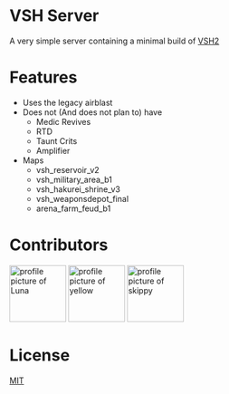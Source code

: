 # VSH Server

A very simple server containing a minimal build of [VSH2](VSH2-Devs/Vs-Saxton-Hale-2)

# Features

* Uses the legacy airblast
* Does not (And does not plan to) have
  * Medic Revives
  * RTD
  * Taunt Crits
  * Amplifier
* Maps
  * vsh_reservoir_v2
  * vsh_military_area_b1
  * vsh_hakurei_shrine_v3
  * vsh_weaponsdepot_final
  * arena_farm_feud_b1

# Contributors

<a title="Luna" href="https://github.com/InLieuOfLuna"><img src="https://avatars.githubusercontent.com/u/87616614" width="100" alt="profile picture of Luna"></a>
<a title="yellow" href="https://github.com/InLieuOfLuna"><img src="https://avatars.githubusercontent.com/u/91394466" width="100" alt="profile picture of yellow"></a>
<a title="skippy" href="https://github.com/skippywastaken"><img src="https://avatars.githubusercontent.com/u/91383779" width="100" alt="profile picture of skippy"></a>

# License

[MIT](/LICENSE)
